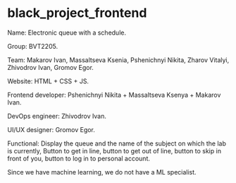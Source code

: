 # black_project_frontend

Name: Electronic queue with a schedule.

Group: BVT2205.

Team: Makarov Ivan, Massaltseva Ksenia, Pshenichnyi Nikita, Zharov Vitalyi, Zhivodrov Ivan, Gromov Egor.

Website: HTML + CSS + JS.

Frontend developer: Pshenichnyi Nikita + Massaltseva Ksenya + Makarov Ivan.

DevOps engineer: Zhivodrov Ivan.

UI/UX designer: Gromov Egor.

Functional: Display the queue and the name of the subject on which the lab is currently, Button to get in line, button to get out of line, button to skip in front of you, button to log in to personal account.

Since we have machine learning, we do not have a ML specialist.
